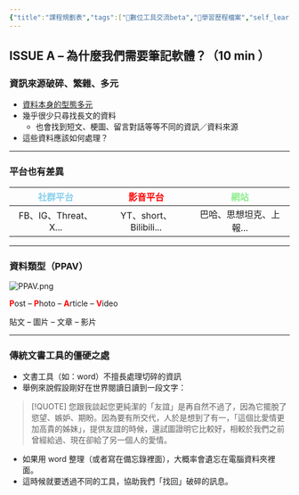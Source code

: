 ```yaml
---
{"title":"課程規劃表","tags":["📝數位工具交流beta","🎯學習歷程檔案","self_learing"],"status":"✅ Done","dg-publish":true,"permalink":"/交流/0606交流/課程規劃表/","dgPassFrontmatter":true,"created":"2025-05-13T14:30:48.785+08:00","updated":"2025-05-13T16:43:45.501+08:00"}
---
```


##  ISSUE A – 為什麼我們需要筆記軟體？（10 min ）

### 資訊來源破碎、繁雜、多元

- [資料本身的型態多元](https://dataframe-example.netlify.app/Ob-theory_temp/%E6%89%80%E8%A6%81%E8%99%95%E7%90%86%E7%9A%84%E8%B3%87%E6%96%99%E6%9C%AC%E8%BA%AB%E6%9C%89%E5%A4%9A%E7%A0%B4%E7%A2%8E/)
- 幾乎很少只尋找長文的資料
	- 也會找到短文、梗圖、留言對話等等不同的資訊／資料來源
- 這些資料應該如何處理？

---

### 平台也有差異

| <font color="skyblue">社群平台</font> | <font color="red">影音平台</font> | <font color="lightgreen">網站</font> |
| :-------------------------------: | :---------------------------: | :--------------------------------: |
|         FB、IG、Threat、X...         |     YT、short、Bilibili...      |           巴哈、思想坦克、上報...            |

---


### 資料類型（PPAV）

![PPAV.png](/img/user/img/PPAV.png)

<font color="red"><b>P</b></font>ost – <font color="red"><b>P</b></font>hoto – <font color="red"><b>A</b></font>rticle –  <font color="red"><b>V</b></font>ideo

貼文 – 圖片 – 文章 – 影片



---

### 傳統文書工具的僵硬之處
- 文書工具（如：word）不擅長處理切碎的資訊
- 舉例來說假設剛好在世界閱讀日讀到一段文字：
> [!QUOTE] 
> 您跟我談起您更純潔的「友誼」是再自然不過了，因為它擺脫了慾望、嫉妒、期盼。因為要有所交代，人於是想到了有一，「這個比愛情更加高貴的姊妹」，提供友誼的時候，還試圖證明它比較好，相較於我們之前曾經給過、現在卻給了另一個人的愛情。

- 如果用 word 整理（或者寫在備忘錄裡面），大概率會遺忘在電腦資料夾裡面。
- 這時候就要透過不同的工具，協助我們「找回」破碎的訊息。

